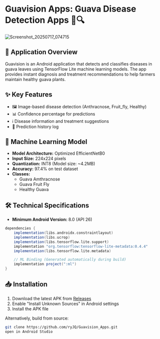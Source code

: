 # Guavision Apps: Guava Disease Detection Apps 🌿🔍

![Screenshot_20250717_074715](https://github.com/user-attachments/assets/5581f90b-9317-4871-8fda-82e7fcd22e5d)


## 📱 Application Overview
Guavision is an Android application that detects and classifies diseases in guava leaves using TensorFlow Lite machine learning models. The app provides instant diagnosis and treatment recommendations to help farmers maintain healthy guava plants.

## ✨ Key Features
- 🖼️ Image-based disease detection (Anthracnose, Fruit_fly, Healthy)
- 📊 Confidence percentage for predictions
- ℹ️ Disease information and treatment suggestions
- 📂 Prediction history log

## 🧠 Machine Learning Model
- **Model Architecture:** Optimized EfficientNetB0
- **Input Size:** 224x224 pixels
- **Quantization:** INT8 (Model size: ~4.2MB)
- **Accuracy:** 97.4% on test dataset
- **Classes:** 
  - Guava Amthracnose
  - Guava Fruit Fly 
  - Healthy Guava

## 🛠 Technical Specifications
- **Minimum Android Version:** 8.0 (API 26)
```gradle
dependencies {
    implementation(libs.androidx.constraintlayout)
    implementation(libs.ucrop)
    implementation(libs.tensorflow.lite.support)
    implementation "org.tensorflow:tensorflow-lite-metadata:0.4.4"
    implementation(libs.tensorflow.lite.metadata)

    // ML Binding (Generated automatically during build)
    implementation project(":ml") 
}
```
## 📥 Installation
1. Download the latest APK from [Releases](https://github.com/ryJQ/Guavision_Apps/releases)
2. Enable "Install Unknown Sources" in Android settings
3. Install the APK file

Alternatively, build from source:
```bash
git clone https://github.com/ryJQ/Guavision_Apps.git
open in Android Studio
